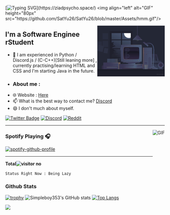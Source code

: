 [![Typing SVG](https://readme-typing-svg.herokuapp.com?font=Oswald&pause=3000&color=1252F7&center=true&width=500&height=100&lines=Hello+I'm+Ziad%2C;You+can+call+me+psycho%2C;I'm+a+software+engineer+Student%2C;And+a+beginner+Discord+Bot+Dev.)](https://ziadpsycho.space/)
<img align="left" alt="GIF" height="80px" src="https://github.com/SatYu26/SatYu26/blob/master/Assets/hmm.gif"/> 

<img align="right" alt="GIF" height="160px" src="https://github.com/SatYu26/SatYu26/blob/master/Assets/Animation.gif" />

## I'm a Software Enginee rStudent

- 🌱 I am experienced in Python / Discord.js / (C-C++)[Still leaning more] , currently practising/learning HTML and CSS and I'm starting Java in the future.
- ### About me :
- 🌐 Website : [Here](https://ziadpsycho.space/)
- 📫 What is the best way to contact me? [Discord](https://discord.io/ziadpsycho)
- 😄 I don't much about myself.

[![Twitter Badge](https://img.shields.io/badge/Twitter-%23229FEC.svg?&style=for-the-badge&logo=twitter&logoColor=white)](hhttps://twitter.com/Psy_cho_z)
[![Discord](https://img.shields.io/badge/Discord-7289DA?style=for-the-badge&logo=discord&logoColor=white)](https://discord.gg/QMB8dTPh8u)
[![Reddit](https://img.shields.io/badge/Reddit-FF4500?style=for-the-badge&logo=reddit&logoColor=white)](https://www.reddit.com/user/Unlikely-Agent)

---

<img align="right" alt="GIF" height="170px" src="https://media.giphy.com/media/J5B1Y8QZnzXXbLQIBu/giphy.gif" />

### Spotify Playing 🎧

[![spotify-github-profile](https://spotify-github-profile.vercel.app/api/view?uid=31vs7iqciyttygtpavyk76c6llfu&cover_image=true&theme=default&bar_color=af39b1&bar_color_cover=false)](https://github.com/kittinan/spotify-github-profile)

---

<!--START_SECTION:waka-->
**Total![visitor no](https://visitor-badge.glitch.me/badge?page_id=86485110&left_color=red&right_color=black)**
```text
Status Right Now : Being Lazy
```

<!--END_SECTION:waka-->
### Github Stats
[![trophy](https://github-profile-trophy.vercel.app/?username=Psychooz&theme=onedark&title=Joined2020,Commit,Followers,Repositories,Stars,PullRequest)](https://github.com/ryo-ma/github-profile-trophy)
![Simpleboy353's GitHub stats](https://github-readme-stats.vercel.app/api?username=Psychooz&show_icons=true&theme=radical)
[![Top Langs](https://github-readme-stats.vercel.app/api/top-langs/?username=Psychooz)](https://github.com/anuraghazra/github-readme-stats)




<img src="https://i.ibb.co/rZnQsnb/github-header-image-1.png"/> 
